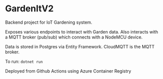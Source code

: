 # GardenItV2

Backend project for IoT Gardening system. 

Exposes various endpoints to interact with Garden data. Also interacts with a MQTT broker (pub/sub) which connects with a NodeMCU device.

Data is stored in Postgres via Entity Framework. CloudMQTT is the MQTT broker.

To run: `dotnet run`

Deployed from Github Actions using Azure Container Registry
